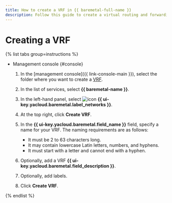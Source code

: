 ```yaml
---
title: How to create a VRF in {{ baremetal-full-name }}
description: Follow this guide to create a virtual routing and forwarding segment (VRF) in {{ baremetal-full-name }}.
---
```


# Creating a VRF

{% list tabs group=instructions %}

- Management console {#console}

  1. In the [management console]({{ link-console-main }}), select the folder where you want to create a [VRF](../concepts/index.md#vrf).
  1. In the list of services, select **{{ baremetal-name }}**.
  1. In the left-hand panel, select ![icon](../../_assets/console-icons/vector-square.svg) **{{ ui-key.yacloud.baremetal.label_networks }}**.
  1. At the top right, click **Create VRF**.
  1. In the **{{ ui-key.yacloud.baremetal.field_name }}** field, specify a name for your VRF. The naming requirements are as follows:

     * It must be 2 to 63 characters long.
     * It may contain lowercase Latin letters, numbers, and hyphens.
     * It must start with a letter and cannot end with a hyphen.

  1. Optionally, add a VRF **{{ ui-key.yacloud.baremetal.field_description }}**.
  1. Optionally, add labels.
  1. Click **Create VRF**.

{% endlist %}
